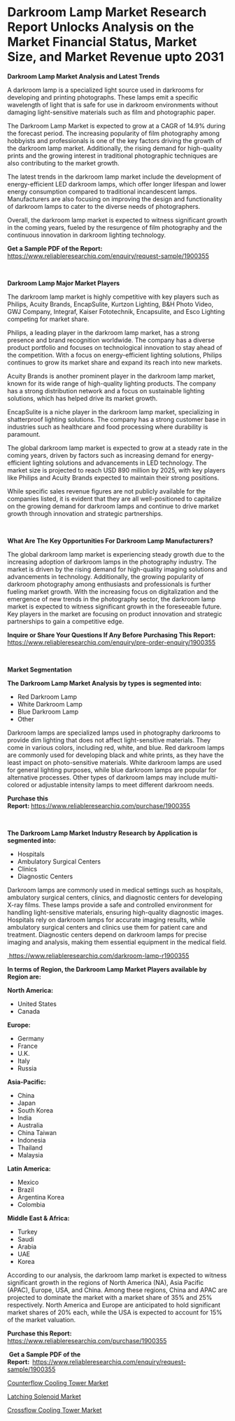 <p><h1>Darkroom Lamp Market Research Report Unlocks Analysis on the Market Financial Status, Market Size, and Market Revenue upto 2031</h1></p><p><strong>Darkroom Lamp Market Analysis and Latest Trends</strong></p>
<p><p>A darkroom lamp is a specialized light source used in darkrooms for developing and printing photographs. These lamps emit a specific wavelength of light that is safe for use in darkroom environments without damaging light-sensitive materials such as film and photographic paper.</p><p>The Darkroom Lamp Market is expected to grow at a CAGR of 14.9% during the forecast period. The increasing popularity of film photography among hobbyists and professionals is one of the key factors driving the growth of the darkroom lamp market. Additionally, the rising demand for high-quality prints and the growing interest in traditional photographic techniques are also contributing to the market growth.</p><p>The latest trends in the darkroom lamp market include the development of energy-efficient LED darkroom lamps, which offer longer lifespan and lower energy consumption compared to traditional incandescent lamps. Manufacturers are also focusing on improving the design and functionality of darkroom lamps to cater to the diverse needs of photographers.</p><p>Overall, the darkroom lamp market is expected to witness significant growth in the coming years, fueled by the resurgence of film photography and the continuous innovation in darkroom lighting technology.</p></p>
<p><strong>Get a Sample PDF of the Report:&nbsp;</strong> <a href="https://www.reliableresearchiq.com/enquiry/request-sample/1900355">https://www.reliableresearchiq.com/enquiry/request-sample/1900355</a></p>
<p>&nbsp;</p>
<p><strong>Darkroom Lamp Major Market Players</strong></p>
<p><p>The darkroom lamp market is highly competitive with key players such as Philips, Acuity Brands, EncapSulite, Kurtzon Lighting, B&H Photo Video, GWJ Company, Integraf, Kaiser Fototechnik, Encapsulite, and Esco Lighting competing for market share. </p><p>Philips, a leading player in the darkroom lamp market, has a strong presence and brand recognition worldwide. The company has a diverse product portfolio and focuses on technological innovation to stay ahead of the competition. With a focus on energy-efficient lighting solutions, Philips continues to grow its market share and expand its reach into new markets.</p><p>Acuity Brands is another prominent player in the darkroom lamp market, known for its wide range of high-quality lighting products. The company has a strong distribution network and a focus on sustainable lighting solutions, which has helped drive its market growth. </p><p>EncapSulite is a niche player in the darkroom lamp market, specializing in shatterproof lighting solutions. The company has a strong customer base in industries such as healthcare and food processing where durability is paramount. </p><p>The global darkroom lamp market is expected to grow at a steady rate in the coming years, driven by factors such as increasing demand for energy-efficient lighting solutions and advancements in LED technology. The market size is projected to reach USD 890 million by 2025, with key players like Philips and Acuity Brands expected to maintain their strong positions.</p><p>While specific sales revenue figures are not publicly available for the companies listed, it is evident that they are all well-positioned to capitalize on the growing demand for darkroom lamps and continue to drive market growth through innovation and strategic partnerships.</p></p>
<p>&nbsp;</p>
<p><strong>What Are The Key Opportunities For Darkroom Lamp Manufacturers?</strong></p>
<p><p>The global darkroom lamp market is experiencing steady growth due to the increasing adoption of darkroom lamps in the photography industry. The market is driven by the rising demand for high-quality imaging solutions and advancements in technology. Additionally, the growing popularity of darkroom photography among enthusiasts and professionals is further fueling market growth. With the increasing focus on digitalization and the emergence of new trends in the photography sector, the darkroom lamp market is expected to witness significant growth in the foreseeable future. Key players in the market are focusing on product innovation and strategic partnerships to gain a competitive edge.</p></p>
<p><strong>Inquire or Share Your Questions If Any Before Purchasing This Report:</strong> <a href="https://www.reliableresearchiq.com/enquiry/pre-order-enquiry/1900355">https://www.reliableresearchiq.com/enquiry/pre-order-enquiry/1900355</a></p>
<p>&nbsp;</p>
<p><strong>Market Segmentation</strong></p>
<p><strong>The Darkroom Lamp Market Analysis by types is segmented into:</strong></p>
<p><ul><li>Red Darkroom Lamp</li><li>White Darkroom Lamp</li><li>Blue Darkroom Lamp</li><li>Other</li></ul></p>
<p><p>Darkroom lamps are specialized lamps used in photography darkrooms to provide dim lighting that does not affect light-sensitive materials. They come in various colors, including red, white, and blue. Red darkroom lamps are commonly used for developing black and white prints, as they have the least impact on photo-sensitive materials. White darkroom lamps are used for general lighting purposes, while blue darkroom lamps are popular for alternative processes. Other types of darkroom lamps may include multi-colored or adjustable intensity lamps to meet different darkroom needs.</p></p>
<p><strong>Purchase this Report:&nbsp;</strong><a href="https://www.reliableresearchiq.com/purchase/1900355">https://www.reliableresearchiq.com/purchase/1900355</a></p>
<p>&nbsp;</p>
<p><strong>The Darkroom Lamp Market Industry Research by Application is segmented into:</strong></p>
<p><ul><li>Hospitals</li><li>Ambulatory Surgical Centers</li><li>Clinics</li><li>Diagnostic Centers</li></ul></p>
<p><p>Darkroom lamps are commonly used in medical settings such as hospitals, ambulatory surgical centers, clinics, and diagnostic centers for developing X-ray films. These lamps provide a safe and controlled environment for handling light-sensitive materials, ensuring high-quality diagnostic images. Hospitals rely on darkroom lamps for accurate imaging results, while ambulatory surgical centers and clinics use them for patient care and treatment. Diagnostic centers depend on darkroom lamps for precise imaging and analysis, making them essential equipment in the medical field.</p></p>
<p><a href="https://www.reliableresearchiq.com/darkroom-lamp-r1900355">&nbsp;https://www.reliableresearchiq.com/darkroom-lamp-r1900355</a></p>
<p><strong>In terms of Region, the Darkroom Lamp Market Players available by Region are:</strong></p>
<p>
    <p> <strong> North America: </strong>
        <ul>
            <li>United States</li>
            <li>Canada</li>
        </ul>
        </p> 
    <p> <strong> Europe: </strong>
        <ul>
            <li>Germany</li>
            <li>France</li>
            <li>U.K.</li>
            <li>Italy</li>
            <li>Russia</li>
        </ul>
        </p> 
    <p> <strong> Asia-Pacific: </strong>
        <ul>
            <li>China</li>
            <li>Japan</li>
            <li>South Korea</li>
            <li>India</li>
            <li>Australia</li>
            <li>China Taiwan</li>
            <li>Indonesia</li>
            <li>Thailand</li>
            <li>Malaysia</li>
        </ul>
        </p> 
    <p> <strong> Latin America: </strong>
        <ul>
            <li>Mexico</li>
            <li>Brazil</li>
            <li>Argentina Korea</li>
            <li>Colombia</li>
        </ul>
        </p> 
    <p> <strong> Middle East & Africa: </strong>
        <ul>
            <li>Turkey</li>
            <li>Saudi</li>
            <li>Arabia</li>
            <li>UAE</li>
            <li>Korea</li>
        </ul>
    </p>
    </p>
<p><p>According to our analysis, the darkroom lamp market is expected to witness significant growth in the regions of North America (NA), Asia Pacific (APAC), Europe, USA, and China. Among these regions, China and APAC are projected to dominate the market with a market share of 35% and 25% respectively. North America and Europe are anticipated to hold significant market shares of 20% each, while the USA is expected to account for 15% of the market valuation.</p></p>
<p><strong>Purchase this Report: </strong><a href="https://www.reliableresearchiq.com/purchase/1900355">https://www.reliableresearchiq.com/purchase/1900355</a></p>
<p>&nbsp;<strong>Get a Sample PDF of the Report:&nbsp;&nbsp;</strong><a href="https://www.reliableresearchiq.com/enquiry/request-sample/1900355">https://www.reliableresearchiq.com/enquiry/request-sample/1900355</a></p>
<p><strong></strong></p>
<p><p><a href="https://view.publitas.com/reportprime-1/counterflow-cooling-tower-market-growth-market-trends-covid-19-impact-and-forecasts-for-period-from-2024-2031/">Counterflow Cooling Tower Market</a></p><p><a href="https://view.publitas.com/reportprime-1/latching-solenoid-market-size-furnishes-valuable-information-encompassing-market-share-market-trends-and-projections-spanning-from-2024-to-2031/">Latching Solenoid Market</a></p><p><a href="https://view.publitas.com/reportprime-1/crossflow-cooling-tower-market-provides-a-comprehensive-analysis-including-a-macro-overview-of-the-market-as-well-as-micro-details-such-as-market-size-and-competitive-landscape/">Crossflow Cooling Tower Market</a></p></p>